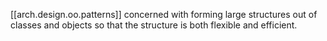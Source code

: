 
[[arch.design.oo.patterns]] concerned with forming large structures out of classes and objects so that the structure is both flexible and efficient.